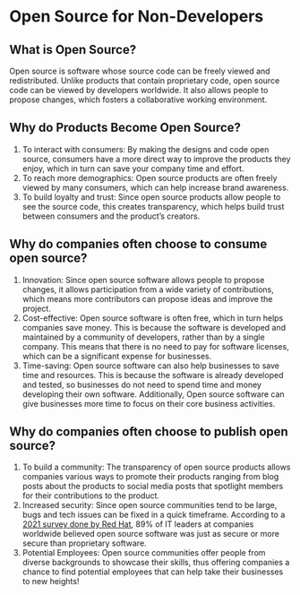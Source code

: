 # Open Source for Non-Developers

## What is Open Source?

Open source is software whose source code can be freely viewed and redistributed.
Unlike products that contain proprietary code, open source code can be viewed by developers worldwide.
It also allows people to propose changes, which fosters a collaborative working environment.

## Why do Products Become Open Source?

1. To interact with consumers: By making the designs and code open source, consumers have a more direct way to improve the products they enjoy, which in turn can save your company time and effort.
2. To reach more demographics: Open source products are often freely viewed by many consumers, which can help increase brand awareness.
3. To build loyalty and trust: Since open source products allow people to see the source code, this creates transparency, which helps build trust between consumers and the product’s creators.

## Why do companies often choose to consume open source?

1. Innovation: Since open source software allows people to propose changes, it allows participation from a wide variety of contributions,
   which means more contributors can propose ideas and improve the project.
1. Cost-effective: Open source software is often free, which in turn helps companies save money. This is because the software is developed and maintained by a community of developers, rather than by a single company. This means that there is no need to pay for software licenses, which can be a significant expense for businesses.
1. Time-saving: Open source software can also help businesses to save time and resources.
   This is because the software is already developed and tested, so businesses do not need to spend time and money developing their own software.
   Additionally, Open source software can give businesses more time to focus on their core business activities.

## Why do companies often choose to publish open source?

1. To build a community: The transparency of open source products allows companies various ways to promote their products ranging from blog posts about the products to social media posts that spotlight members for their contributions to the product.
2. Increased security: Since open source communities tend to be large, bugs and tech issues can be fixed in a quick timeframe. According to a [2021 survey done by Red Hat](https://www.redhat.com/en/resources/state-of-enterprise-open-source-report-2022), 89% of IT leaders at companies worldwide believed open source software was just as secure or more secure than proprietary software.
3. Potential Employees: Open source communities offer people from diverse backgrounds to showcase their skills, thus offering companies a chance to find potential employees that can help take their businesses to new heights!
